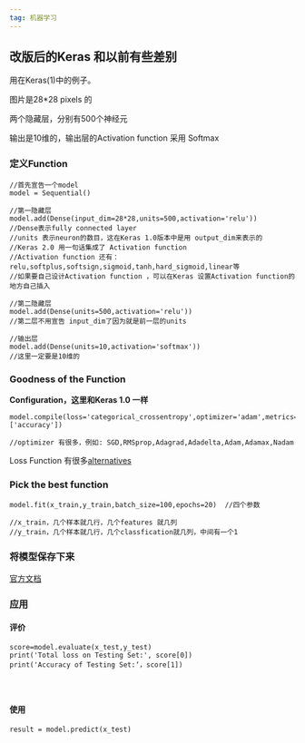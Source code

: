 ```yaml
---
tag: 机器学习
---
```






## 改版后的Keras 和以前有些差别





用在Keras(1)中的例子。



图片是28*28 pixels 的



两个隐藏层，分别有500个神经元



输出是10维的，输出层的Activation function 采用 Softmax







### 定义Function

```
//首先宣告一个model
model = Sequential()
```



```
//第一隐藏层
model.add(Dense(input_dim=28*28,units=500,activation='relu')) 
//Dense表示fully connected layer
//units 表示neuron的数目，这在Keras 1.0版本中是用 output_dim来表示的
//Keras 2.0 用一句话集成了 Activation function
//Activation function 还有： relu,softplus,softsign,sigmoid,tanh,hard_sigmoid,linear等
//如果要自己设计Activation function ，可以在Keras 设置Activation function的地方自己插入
```



```
//第二隐藏层
model.add(Dense(units=500,activation='relu'))
//第二层不用宣告 input_dim了因为就是前一层的units
```



```
//输出层
model.add(Dense(units=10,activation='softmax'))
//这里一定要是10维的
```





### Goodness of the Function

**Configuration，这里和Keras 1.0 一样**

```
model.compile(loss='categorical_crossentropy',optimizer='adam',metrics=['accuracy'])

//optimizer 有很多，例如: SGD,RMSprop,Adagrad,Adadelta,Adam,Adamax,Nadam
```



Loss Function 有很多[alternatives](https://keras.io/objectives)



### Pick the best function

```
model.fit(x_train,y_train,batch_size=100,epochs=20)  //四个参数

//x_train，几个样本就几行，几个features 就几列
//y_train，几个样本就几行，几个classfication就几列，中间有一个1
```





### 将模型保存下来

[官方文档](https://keras.io/getting-started/faq/#how-can-i-save-a-keras-model)





### 应用

#### 评价

```
score=model.evaluate(x_test,y_test)
print('Total loss on Testing Set:', score[0])
print('Accuracy of Testing Set:‘，score[1])




```

#### 使用

```
result = model.predict(x_test)
```


